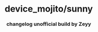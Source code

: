 <h1 align="center">device_mojito/sunny</h1>
<h3 align="center">changelog unofficial build by Zeyy</h3>
